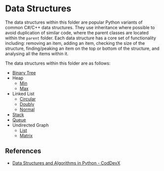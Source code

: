 # Data Structures

The data structures within this folder are popular Python variants of common C#/C++ data structures. They use inheritance where possible to avoid duplication of similar code, where the parent classes are located within the `parent` folder. Each data structure has a core set of functionality including: removing an item, adding an item, checking the size of the structure, finding/peaking an item on the top or bottom of the structure, and analysing all the items within it.

The data structures within this folder are as follows:

- [Binary Tree](https://github.com/Achronus/Portfolio/blob/master/basic/data_structures/binary_tree.py)
- Heap
  - [Min](https://github.com/Achronus/Portfolio/blob/master/basic/data_structures/min_heap.py)
  - [Max](https://github.com/Achronus/Portfolio/blob/master/basic/data_structures/max_heap.py)
- Linked List
  - [Circular](https://github.com/Achronus/Portfolio/blob/master/basic/data_structures/circular_linked_list.py)
  - [Doubly](https://github.com/Achronus/Portfolio/blob/master/basic/data_structures/doubly_linked_list.py)
  - [Normal](https://github.com/Achronus/Portfolio/blob/master/basic/data_structures/linked_list.py)
- [Stack](https://github.com/Achronus/Portfolio/blob/master/basic/data_structures/stack.py)
- [Queue](https://github.com/Achronus/Portfolio/blob/master/basic/data_structures/queue.py)
- Undirected Graph
  - [List](https://github.com/Achronus/Portfolio/blob/master/basic/data_structures/ud_graph_list.py)
  - [Matrix](https://github.com/Achronus/Portfolio/blob/master/basic/data_structures/ud_graph_matrix.py)

## References

- [Data Structures and Algorithms in Python - CodDevX](https://www.youtube.com/watch?v=kQDxmjfkIKY)
